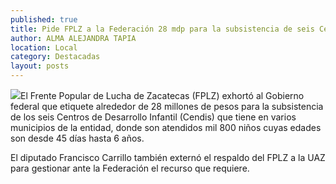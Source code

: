 ```yaml
---
published: true
title: Pide FPLZ a la Federación 28 mdp para la subsistencia de seis Cendis en la entidad
author: ALMA ALEJANDRA TAPIA
location: Local
category: Destacadas
layout: posts
---
```


![](http://i.imgur.com/4CdLya6m.jpg)El Frente Popular de Lucha de Zacatecas (FPLZ) exhortó al Gobierno federal que etiquete alrededor de 28 millones de pesos para la subsistencia de los seis Centros de Desarrollo Infantil (Cendis) que tiene en varios municipios de la entidad, donde son atendidos mil 800 niños cuyas edades son desde 45 días hasta 6 años.

El diputado Francisco Carrillo también externó el respaldo del FPLZ a la UAZ para gestionar ante la Federación el recurso que requiere.
